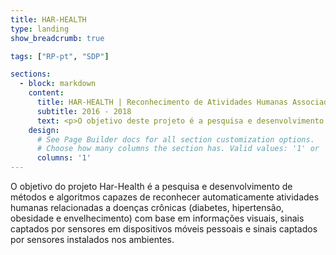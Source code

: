 ```yaml
---
title: HAR-HEALTH
type: landing
show_breadcrumb: true

tags: ["RP-pt", "SDP"]

sections:
  - block: markdown
    content:
      title: HAR-HEALTH | Reconhecimento de Atividades Humanas Associadas a Doenças Crônicas
      subtitle: 2016 - 2018
      text: <p>O objetivo deste projeto é a pesquisa e desenvolvimento de métodos e algoritmos capazes de reconhecer automaticamente atividades humanas relacionadas a doenças crônicas (diabetes, hipertensão, obesidade e envelhecimento) com base em informações visuais, sinais captados por sensores em dispositivos móveis pessoais e sinais captados por sensores instalados em ambientes.
    design:
      # See Page Builder docs for all section customization options.
      # Choose how many columns the section has. Valid values: '1' or '2'.
      columns: '1'
---
```


O objetivo do projeto Har-Health é a pesquisa e desenvolvimento de métodos e algoritmos capazes de reconhecer automaticamente atividades humanas relacionadas a doenças crônicas (diabetes, hipertensão, obesidade e envelhecimento) com base em informações visuais, sinais captados por sensores em dispositivos móveis pessoais e sinais captados por sensores instalados nos ambientes.